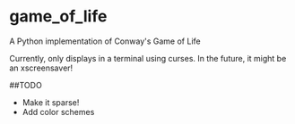 game_of_life
============

A Python implementation of Conway's Game of Life

Currently, only displays in a terminal using curses. In the future, it might be an xscreensaver!

##TODO
* Make it sparse!
* Add color schemes
